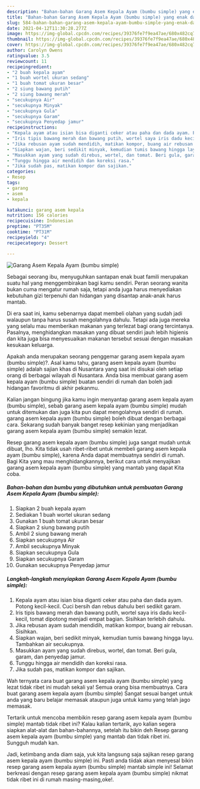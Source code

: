 ```yaml
---
description: "Bahan-bahan Garang Asem Kepala Ayam (bumbu simple) yang enak dan Mudah Dibuat"
title: "Bahan-bahan Garang Asem Kepala Ayam (bumbu simple) yang enak dan Mudah Dibuat"
slug: 584-bahan-bahan-garang-asem-kepala-ayam-bumbu-simple-yang-enak-dan-mudah-dibuat
date: 2021-04-12T11:30:28.277Z
image: https://img-global.cpcdn.com/recipes/39376fe7f9ea47ae/680x482cq70/garang-asem-kepala-ayam-bumbu-simple-foto-resep-utama.jpg
thumbnail: https://img-global.cpcdn.com/recipes/39376fe7f9ea47ae/680x482cq70/garang-asem-kepala-ayam-bumbu-simple-foto-resep-utama.jpg
cover: https://img-global.cpcdn.com/recipes/39376fe7f9ea47ae/680x482cq70/garang-asem-kepala-ayam-bumbu-simple-foto-resep-utama.jpg
author: Carolyn Owens
ratingvalue: 3.5
reviewcount: 11
recipeingredient:
- "2 buah kepala ayam"
- "1 buah wortel ukuran sedang"
- "1 buah tomat ukuran besar"
- "2 siung bawang putih"
- "2 siung bawang merah"
- "secukupnya Air"
- "secukupnya Minyak"
- "secukupnya Gula"
- "secukupnya Garam"
- "secukupnya Penyedap jamur"
recipeinstructions:
- "Kepala ayam atau isian bisa diganti ceker atau paha dan dada ayam. Potong kecil-kecil. Cuci bersih dan rebus dahulu beri sedikit garam."
- "Iris tipis bawang merah dan bawang putih, wortel saya iris dadu kecil-kecil, tomat dipotong menjadi empat bagian. Sisihkan terlebih dahulu."
- "Jika rebusan ayam sudah mendidih, matikan kompor, buang air rebusan. Sisihkan."
- "Siapkan wajan, beri sedikit minyak, kemudian tumis bawang hingga layu. Tambahkan air secukupnya."
- "Masukkan ayam yang sudah direbus, wortel, dan tomat. Beri gula, garam, dan penyedap jamur."
- "Tunggu hingga air mendidih dan koreksi rasa."
- "Jika sudah pas, matikan kompor dan sajikan."
categories:
- Resep
tags:
- garang
- asem
- kepala

katakunci: garang asem kepala 
nutrition: 156 calories
recipecuisine: Indonesian
preptime: "PT35M"
cooktime: "PT31M"
recipeyield: "4"
recipecategory: Dessert

---
```



![Garang Asem Kepala Ayam (bumbu simple)](https://img-global.cpcdn.com/recipes/39376fe7f9ea47ae/680x482cq70/garang-asem-kepala-ayam-bumbu-simple-foto-resep-utama.jpg)

Sebagai seorang ibu, menyuguhkan santapan enak buat famili merupakan suatu hal yang menggembirakan bagi kamu sendiri. Peran seorang  wanita bukan cuma mengatur rumah saja, tetapi anda juga harus menyediakan kebutuhan gizi terpenuhi dan hidangan yang disantap anak-anak harus mantab.

Di era  saat ini, kamu sebenarnya dapat membeli olahan yang sudah jadi walaupun tanpa harus susah mengolahnya dahulu. Tetapi ada juga mereka yang selalu mau memberikan makanan yang terlezat bagi orang tercintanya. Pasalnya, menghidangkan masakan yang dibuat sendiri jauh lebih higienis dan kita juga bisa menyesuaikan makanan tersebut sesuai dengan masakan kesukaan keluarga. 



Apakah anda merupakan seorang penggemar garang asem kepala ayam (bumbu simple)?. Asal kamu tahu, garang asem kepala ayam (bumbu simple) adalah sajian khas di Nusantara yang saat ini disukai oleh setiap orang di berbagai wilayah di Nusantara. Anda bisa membuat garang asem kepala ayam (bumbu simple) buatan sendiri di rumah dan boleh jadi hidangan favoritmu di akhir pekanmu.

Kalian jangan bingung jika kamu ingin menyantap garang asem kepala ayam (bumbu simple), sebab garang asem kepala ayam (bumbu simple) mudah untuk ditemukan dan juga kita pun dapat mengolahnya sendiri di rumah. garang asem kepala ayam (bumbu simple) boleh dibuat dengan berbagai cara. Sekarang sudah banyak banget resep kekinian yang menjadikan garang asem kepala ayam (bumbu simple) semakin lezat.

Resep garang asem kepala ayam (bumbu simple) juga sangat mudah untuk dibuat, lho. Kita tidak usah ribet-ribet untuk membeli garang asem kepala ayam (bumbu simple), karena Anda dapat membuatnya sendiri di rumah. Bagi Kita yang mau menghidangkannya, berikut cara untuk menyajikan garang asem kepala ayam (bumbu simple) yang mantab yang dapat Kita coba.

<!--inarticleads1-->

##### Bahan-bahan dan bumbu yang dibutuhkan untuk pembuatan Garang Asem Kepala Ayam (bumbu simple):

1. Siapkan 2 buah kepala ayam
1. Sediakan 1 buah wortel ukuran sedang
1. Gunakan 1 buah tomat ukuran besar
1. Siapkan 2 siung bawang putih
1. Ambil 2 siung bawang merah
1. Siapkan secukupnya Air
1. Ambil secukupnya Minyak
1. Siapkan secukupnya Gula
1. Siapkan secukupnya Garam
1. Gunakan secukupnya Penyedap jamur




<!--inarticleads2-->

##### Langkah-langkah menyiapkan Garang Asem Kepala Ayam (bumbu simple):

1. Kepala ayam atau isian bisa diganti ceker atau paha dan dada ayam. Potong kecil-kecil. Cuci bersih dan rebus dahulu beri sedikit garam.
1. Iris tipis bawang merah dan bawang putih, wortel saya iris dadu kecil-kecil, tomat dipotong menjadi empat bagian. Sisihkan terlebih dahulu.
1. Jika rebusan ayam sudah mendidih, matikan kompor, buang air rebusan. Sisihkan.
1. Siapkan wajan, beri sedikit minyak, kemudian tumis bawang hingga layu. Tambahkan air secukupnya.
1. Masukkan ayam yang sudah direbus, wortel, dan tomat. Beri gula, garam, dan penyedap jamur.
1. Tunggu hingga air mendidih dan koreksi rasa.
1. Jika sudah pas, matikan kompor dan sajikan.




Wah ternyata cara buat garang asem kepala ayam (bumbu simple) yang lezat tidak ribet ini mudah sekali ya! Semua orang bisa membuatnya. Cara buat garang asem kepala ayam (bumbu simple) Sangat sesuai banget untuk anda yang baru belajar memasak ataupun juga untuk kamu yang telah jago memasak.

Tertarik untuk mencoba membikin resep garang asem kepala ayam (bumbu simple) mantab tidak ribet ini? Kalau kalian tertarik, ayo kalian segera siapkan alat-alat dan bahan-bahannya, setelah itu bikin deh Resep garang asem kepala ayam (bumbu simple) yang mantab dan tidak ribet ini. Sungguh mudah kan. 

Jadi, ketimbang anda diam saja, yuk kita langsung saja sajikan resep garang asem kepala ayam (bumbu simple) ini. Pasti anda tiidak akan menyesal bikin resep garang asem kepala ayam (bumbu simple) mantab simple ini! Selamat berkreasi dengan resep garang asem kepala ayam (bumbu simple) nikmat tidak ribet ini di rumah masing-masing,oke!.

